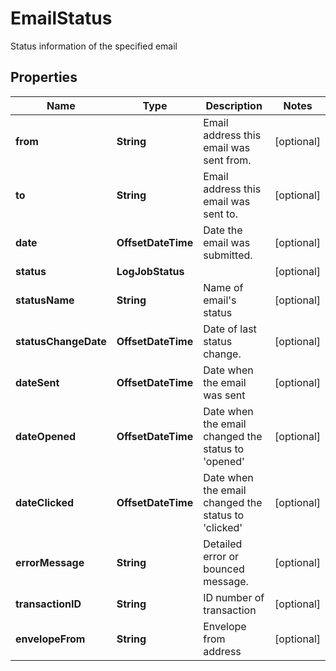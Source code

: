 

# EmailStatus

Status information of the specified email

## Properties

| Name | Type | Description | Notes |
|------------ | ------------- | ------------- | -------------|
|**from** | **String** | Email address this email was sent from. |  [optional] |
|**to** | **String** | Email address this email was sent to. |  [optional] |
|**date** | **OffsetDateTime** | Date the email was submitted. |  [optional] |
|**status** | **LogJobStatus** |  |  [optional] |
|**statusName** | **String** | Name of email&#39;s status |  [optional] |
|**statusChangeDate** | **OffsetDateTime** | Date of last status change. |  [optional] |
|**dateSent** | **OffsetDateTime** | Date when the email was sent |  [optional] |
|**dateOpened** | **OffsetDateTime** | Date when the email changed the status to &#39;opened&#39; |  [optional] |
|**dateClicked** | **OffsetDateTime** | Date when the email changed the status to &#39;clicked&#39; |  [optional] |
|**errorMessage** | **String** | Detailed error or bounced message. |  [optional] |
|**transactionID** | **String** | ID number of transaction |  [optional] |
|**envelopeFrom** | **String** | Envelope from address |  [optional] |



